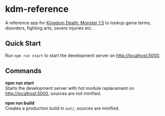 # kdm-reference

A reference app for [Kingdom Death: Monster 1.5][kdm] to lookup game terms,
disorders, fighting arts, severe injuries etc. 

## Quick Start
Run `npm run start` to start the development server on [http://localhost:5000][dev].

## Commands
__npm run start__<br>
Starts the development server with hot module replacement on [http://localhost:5000][dev],
sources are not minified.

__npm run build__<br>
Creates a production build in `out/`, sources are minified.

[kdm]: https://shop.kingdomdeath.com/products/kingdom-death-monster-1-5
[dev]: http://localhost:5000
